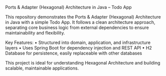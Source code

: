 Ports & Adapter (Hexagonal) Architecture in Java – Todo App

This repository demonstrates the Ports & Adapter (Hexagonal) Architecture in Java with a simple Todo App. It follows a clean architecture approach, separating core business logic from external dependencies to ensure maintainability and flexibility.

Key Features:
	•	Structured into domain, application, and infrastructure layers
	•	Uses Spring Boot for dependency injection and REST API
	•	H2 Database for persistence, easily replaceable with other databases

This project is ideal for understanding Hexagonal Architecture and building scalable, maintainable applications.
